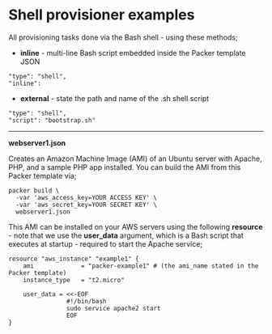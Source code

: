 # Shell provisioner examples
All provisioning tasks done via the Bash shell - using these methods;

- **inline** - multi-line Bash script embedded inside the Packer template JSON

```
"type": "shell",
"inline": 
```

- **external** - state the path and name of the .sh shell script

```
"type": "shell",
"script": "bootstrap.sh" 
```

___


**webserver1.json**

Creates an Amazon Machine Image (AMI) of an Ubuntu server with Apache, PHP, and a sample PHP app installed. You can build the AMI from this Packer template via;

```
packer build \
  -var 'aws_access_key=YOUR ACCESS KEY' \
  -var 'aws_secret_key=YOUR SECRET KEY' \
  webserver1.json
```

This AMI can be installed on your AWS servers using the following **resource** - note that we use the **user_data** argument, which is a Bash script that executes at startup - required to start the Apache service;

```
resource "aws_instance" "example1" {
    ami             = "packer-example1" # (the ami_name stated in the Packer template)
    instance_type   = "t2.micro"

    user_data = <<-EOF
                #!/bin/bash
                sudo service apache2 start
                EOF
}
